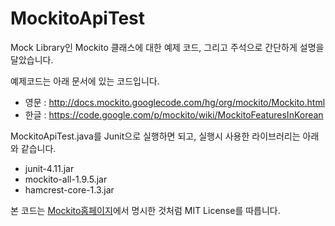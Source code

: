 MockitoApiTest
==============

Mock Library인 Mockito 클래스에 대한 예제 코드, 그리고 주석으로 간단하게 설명을 달았습니다.

예제코드는 아래 문서에 있는 코드입니다.

- 영문 : http://docs.mockito.googlecode.com/hg/org/mockito/Mockito.html
- 한글 : https://code.google.com/p/mockito/wiki/MockitoFeaturesInKorean

MockitoApiTest.java를 Junit으로 실행하면 되고, 실행시 사용한 라이브러리는 아래와 같습니다.

- junit-4.11.jar
- mockito-all-1.9.5.jar
- hamcrest-core-1.3.jar

본 코드는 [Mockito홈페이지](https://code.google.com/p/mockito/)에서 명시한 것처럼 MIT License를 따릅니다.